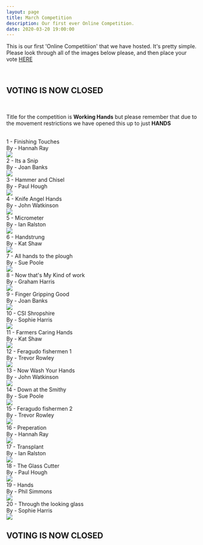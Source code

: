 ```yaml
---
layout: page
title: March Competition
description: Our first ever Online Competition.
date: 2020-03-20 19:00:00
---
```



<p>This is our first 'Online Competitiion' that we have hosted. It's pretty simple. Please look through all of the images below please, and then place your vote <a target="_blank" href="https://surveyhero.com/c/884aefb8">HERE</a></p>
<br>

## VOTING IS NOW CLOSED

<br>
<p>Title for the competition is <strong>Working Hands</strong> but please remember that due to the movement restrictions we have opened this up to just <strong>HANDS</strong></p> 

<br>	

<div class="Number">1 - Finishing Touches</div>
<div class="subName">By - Hannah Ray</div>
<div>
	<img class="col three Comp_Img" src="{{ site.baseurl }}/assets/img/March_Competition/1 - Finishing Touches.jpg">
</div>
	

<div class="Comp_Img">
	<div class="Number">2 - Its a Snip</div>
	<div class="subName">By - Joan Banks</div>
	<div><img class="col three Comp_Img" src="{{ site.baseurl }}/assets/img/March_Competition/2 - Its a Snip.jpg"></div>
</div>

<div class="Comp_Img">
	<div class="Number">3 - Hammer and Chisel</div>
	<div class="subName">By - Paul Hough</div>	
	<div><img class="col three Comp_Img" src="{{ site.baseurl }}/assets/img/March_Competition/3 - Hammer and Chisel.jpg"></div>
</div>

<div class="Comp_Img">
	<div class="Number">4 - Knife Angel Hands</div>
	<div class="subName">By - John Watkinson</div>
	<div><img class="col three Comp_Img" src="{{ site.baseurl }}/assets/img/March_Competition/4 - Knife Angel Hands.jpg"></div>
</div>

<div class="Comp_Img">
	<div class="Number">5 - Micrometer</div>
	<div class="subName">By - Ian Ralston</div>
	<div><img class="col three Comp_Img" src="{{ site.baseurl }}/assets/img/March_Competition/5 - Micrometer.jpg"></div>
</div>

<div class="Comp_Img">
	<div class="Number">6 - Handstrung</div>
	<div class="subName">By - Kat Shaw</div>
	<div><img class="col three Comp_Img" src="{{ site.baseurl }}/assets/img/March_Competition/6 - Handstrung.jpg"></div>
</div>

<div class="Comp_Img">
	<div class="Number">7 - All hands to the plough</div>
	<div class="subName">By - Sue Poole</div>
	<div><img class="col three Comp_Img" src="{{ site.baseurl }}/assets/img/March_Competition/7 - All hands to the plough.jpg"></div>
</div>

<div class="Comp_Img">
	<div class="Number">8 - Now that's My Kind of work</div>
	<div class="subName">By - Graham Harris</div>
	<div><img class="col three Comp_Img" src="{{ site.baseurl }}/assets/img/March_Competition/8 - Now that's My Kind of work.jpg"></div>
</div>

<div class="Comp_Img">
	<div class="Number">9 - Finger Gripping Good</div>
	<div class="subName">By - Joan Banks</div>
	<div><img class="col three Comp_Img" src="{{ site.baseurl }}/assets/img/March_Competition/9 - Finger Gripping Good.jpg"></div>
</div>

<div class="Comp_Img">
	<div class="Number">10 - CSI Shropshire</div>
	<div class="subName">By - Sophie Harris</div>
	<div><img class="col three Comp_Img" src="{{ site.baseurl }}/assets/img/March_Competition/10 - CSI Shropshire.jpg"></div>
</div>

<div class="Comp_Img">
	<div class="Number">11 - Farmers Caring Hands</div>
	<div class="subName">By - Kat Shaw</div>
	<div><img class="col three Comp_Img" src="{{ site.baseurl }}/assets/img/March_Competition/11 - Farmers Caring Hands.jpg"></div>
</div>

<div class="Comp_Img">
	<div class="Number">12 - Feragudo fishermen 1</div>
	<div class="subName">By - Trevor Rowley</div>
	<div><img class="col three Comp_Img" src="{{ site.baseurl }}/assets/img/March_Competition/12 - Feragudo fishermen 1.jpg"></div>
</div>

<div class="Comp_Img">
	<div class="Number">13 - Now Wash Your Hands</div>
	<div class="subName">By - John Watkinson</div>
	<div><img class="col three Comp_Img" src="{{ site.baseurl }}/assets/img/March_Competition/13 - Now Wash Your Hands.jpg"></div>
</div>

<div class="Comp_Img">
	<div class="Number">14 - Down at the Smithy</div>
	<div class="subName">By - Sue Poole</div>
	<div><img class="col three Comp_Img" src="{{ site.baseurl }}/assets/img/March_Competition/14 - Down at the Smithy.jpg"></div>
</div>

<div class="Comp_Img">
	<div class="Number">15 - Feragudo fishermen 2</div>
	<div class="subName">By - Trevor Rowley</div>
	<div><img class="col three Comp_Img" src="{{ site.baseurl }}/assets/img/March_Competition/15 - Feragudo fishermen 2.jpg"></div>
</div>

<div class="Comp_Img">
	<div class="Number">16 - Preperation</div>
	<div class="subName">By - Hannah Ray</div>
	<div><img class="col three Comp_Img" src="{{ site.baseurl }}/assets/img/March_Competition/16 - Preperation.jpg"></div>
</div>

<div class="Comp_Img">
	<div class="Number">17 - Transplant</div>
	<div class="subName">By - Ian Ralston</div>
	<div><img class="col three Comp_Img" src="{{ site.baseurl }}/assets/img/March_Competition/17 - Transplant.jpg"></div>
</div>

<div class="Comp_Img">
	<div class="Number">18 - The Glass Cutter</div>
	<div class="subName">By - Paul Hough</div>
	<div><img class="col three Comp_Img" src="{{ site.baseurl }}/assets/img/March_Competition/18 - The Glass Cutter.jpg"></div>
</div>

<div class="Comp_Img">
	<div class="Number">19 - Hands</div>
	<div class="subName">By - Phil Simmons</div>
	<div><img class="col three Comp_Img" src="{{ site.baseurl }}/assets/img/March_Competition/19 - Hands.jpg"></div>
</div>

<div class="Comp_Img">
	<div class="Number">20 - Through the looking glass</div>
	<div class="subName">By - Sophie Harris</div>
	<div><img class="col three Comp_Img" src="{{ site.baseurl }}/assets/img/March_Competition/20 - Through the looking glass.jpg"></div>
</div>


## VOTING IS NOW CLOSED

<!-- <p>If you have made your choice - please do not forget to vote <a target="_blank" href="https://surveyhero.com/c/db645d5f">HERE</a></p> -->




